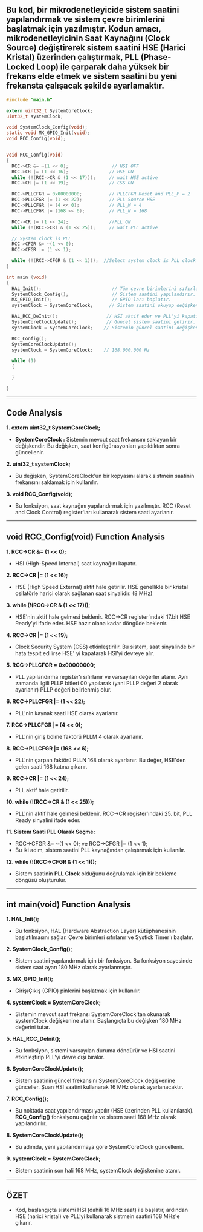 ##  Bu kod, bir mikrodenetleyicide sistem saatini yapılandırmak ve sistem çevre birimlerini başlatmak için yazılmıştır. Kodun amacı, mikrodenetleyicinin Saat Kaynağını (Clock Source) değiştirerek sistem saatini HSE (Harici Kristal) üzerinden çalıştırmak, PLL (Phase-Locked Loop) ile çarparak daha yüksek bir frekans elde etmek ve sistem saatini bu yeni frekansta çalışacak şekilde ayarlamaktır.

```c
#include "main.h"

extern uint32_t SystemCoreClock;
uint32_t systemClock;

void SystemClock_Config(void);
static void MX_GPIO_Init(void);
void RCC_Config(void);


void RCC_Config(void)
{
  RCC->CR &= ~(1 << 0);                // HSI OFF
  RCC->CR |= (1 << 16);               // HSE ON
  while (!(RCC->CR & (1 << 17)));     // wait HSE active
  RCC->CR |= (1 << 19);               // CSS ON

  RCC->PLLCFGR = 0x00000000;          // PLLCFGR Reset and PLL_P = 2
  RCC->PLLCFGR |= (1 << 22);          // PLL Source HSE
  RCC->PLLCFGR |= (4 << 0);           // PLL_M = 4
  RCC->PLLCFGR |= (168 << 6);         // PLL_N = 168

  RCC->CR |= (1 << 24);               //PLL ON
  while (!(RCC->CR) & (1 << 25));     // wait PLL active

  // System clock is PLL
  RCC->CFGR &= ~(1 << 0);
  RCC->CFGR |= (1 << 1);

  while (!(RCC->CFGR & (1 << 1)));  //Select system clock is PLL clock
}

int main (void)
{
  HAL_Init();                          // Tüm çevre birimlerini sıfırlar ve Systick'i başlatır.
  SystemClock_Config();                // Sistem saatini yapılandırır.
  MX_GPIO_Init();                      // GPIO'ları başlatır.
  systemClock = SystemCoreClock;      // Sistem saatini okuyup değişkende tutarız.    (180.000.000 Hz)

  HAL_RCC_DeInit();                  // HSI aktif eder ve PLL'yi kapatır.
  SystemCoreClockUpdate();           // Güncel sistem saatini getirir.
  systemClock = SystemCoreClock;    // Sistemin güncel saatini değişkende saklıyoruz.     (16.000.000 Hz)

  RCC_Config();
  SystemCoreClockUpdate();
  systemClock = SystemCoreClock;    // 168.000.000 Hz

  while (1)
  {

  }

}

```

--------------------------------------------------------------------------------------------------------------------------------------------------------------

## Code Analysis 

**1. extern uint32_t SystemCoreClock;**
* **SystemCoreClock :** Sistemin mevcut saat frekansını saklayan bir değişkendir. Bu değişken, saat konfigürasyonları yapıldıktan sonra güncellenir.

**2. uint32_t systemClock;**
* Bu değişken, SystemCoreClock'un bir kopyasını alarak sistmein saatinin frekansını saklamak için kullanılır.

**3. void RCC_Config(void);**
* Bu fonksiyon, saat kaynağını yapılandırmak için yazılmıştır. RCC (Reset and Clock Control) register'ları kullanarak sistem saati ayarlanır.

--------------------------------------------------------------------------------------------------------------------------------------------------------------

## void RCC_Config(void) Function Analysis

**1. RCC->CR &= (1 << 0);**
* HSI (High-Speed Internal) saat kaynağını kapatır.

**2. RCC->CR |= (1 << 16);**
* HSE (High Speed External) aktif hale getirilir. HSE genellikle bir kristal osilatörle harici olarak sağlanan saat sinyalidir. (8 MHz)

**3. while (!(RCC->CR & (1 << 17)));**
* HSE'nin aktif hale gelmesi beklenir. RCC->CR register'ındaki 17.bit HSE Ready'yi ifade eder. HSE hazır olana kadar döngüde beklenir.

**4. RCC->CR |= (1 << 19);**
* Clock Security System (CSS) etkinleştirilir. Bu sistem, saat sinyalinde bir hata tespit edilirse HSE' yi kapatarak HSI'yi devreye alır.

**5. RCC->PLLCFGR = 0x00000000;**
* PLL yapılandırma register'ı sıfırlanır ve varsayılan değerler atanır. Aynı zamanda ilgili PLLP bitleri 00 yapılarak (yani PLLP değeri 2 olarak ayarlanır) PLLP değeri belirlenmiş olur.

**6. RCC->PLLCFGR |= (1 << 22);**
* PLL'nin kaynak saati HSE olarak ayarlanır.

**7. RCC->PLLCFGR |= (4 << 0);**
* PLL'nin giriş bölme faktörü PLLM 4 olarak ayarlanır.

**8. RCC->PLLCFGR |= (168 << 6);**
* PLL'nin çarpan faktörü PLLN 168 olarak ayarlanır. Bu değer, HSE'den gelen saati 168 katına çıkarır.

**9. RCC->CR |= (1 << 24);**
* PLL aktif hale getirilir.

**10. while (!(RCC->CR & (1 << 25)));**
* PLL'nin aktif hale gelmesi beklenir. RCC->CR register'ındaki 25. bit, PLL Ready sinyalini ifade eder.

**11. Sistem Saati PLL Olarak Seçme:**
* RCC->CFGR &= ~(1 << 0); ve RCC->CFGR |= (1 << 1);
* Bu iki adım, sistem saatini PLL kaynağından çalıştırmak için kullanılır.

**12. while (!(RCC->CFGR & (1 << 1)));**
* Sistem saatinin **PLL Clock** olduğunu doğrulamak için bir bekleme döngüsü oluşturulur.

--------------------------------------------------------------------------------------------------------------------------------------------------------------

## int main(void) Function Analysis

**1. HAL_Init();**
* Bu fonksiyon, HAL (Hardware Abstraction Layer) kütüphanesinin başlatılmasını sağlar. Çevre birimleri sıfırlanır ve Systick Timer'ı başlatır.

**2. SystemClock_Config();**
* Sistem saatini yapılandırmak için bir fonksiyon. Bu fonksiyon sayesinde sistem saat ayarı 180 MHz olarak ayarlanmıştır.

**3. MX_GPIO_Init();**
* Giriş/Çıkış (GPIO) pinlerini başlatmak için kullanılır.

**4. systemClock = SystemCoreClock;**
* Sistemin mevcut saat frekansı SystemCoreClock'tan okunarak systemClock değişkenine atanır. Başlangıçta bu değişken 180 MHz değerini tutar.

**5. HAL_RCC_DeInit();**
* Bu fonksiyon, sistemi varsayılan duruma döndürür ve HSI saatini etkinleştirip PLL'yi devre dışı bırakır.

**6. SystemCoreClockUpdate();**
* Sistem saatinin güncel frekansını SystemCoreClock değişkenine günceller. Şuan HSI saatini kullanarak 16 MHz olarak ayarlanacaktır.

**7. RCC_Config();**
* Bu noktada saat yapılandırması yapılır (HSE üzerinden PLL kullanılarak). **RCC_Config()** fonksiyonu çağrılır ve sistem saati 168 MHz olarak yapılandırılır.

**8. SystemCoreClockUpdate();**
* Bu adımda, yeni yapılandırmaya göre SystemCoreClock güncellenir.

**9. systemClock = SystemCoreClock;**
* Sistem saatinin son hali 168 MHz, systemClock değişkenine atanır.

--------------------------------------------------------------------------------------------------------------------------------------------------------------

## ÖZET
* Kod, başlangıçta sistemi HSI (dahili 16 MHz saat) ile başlatır, ardından HSE (harici kristal) ve PLL'yi kullanarak sistmein saatini 168 MHz'e çıkarır.



